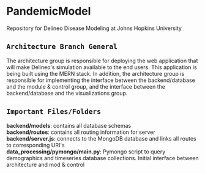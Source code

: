 # PandemicModel
Repository for Delineo Disease Modeling at Johns Hopkins University 

## `Architecture Branch General`

The architecture group is responsible for deploying the web application that will make Delineo's simulation available to the end users. This application is being built using the MERN stack. In addition, the architecture group is responsible for implementing the interface between the backend/database and the module & control group, and the interface between the backend/database and the visualizations group.

## `Important Files/Folders`
**backend/models**: contains all database schemas   
**backend/routes**: contains all routing information for server   
**backend/server.js**: connects to the MongoDB database and links all routes to corresponding URI's   
**data_processing/pymongo/main.py**: Pymongo script to query demographics and timeseries database collections. Initial interface between architecture and mod & control

